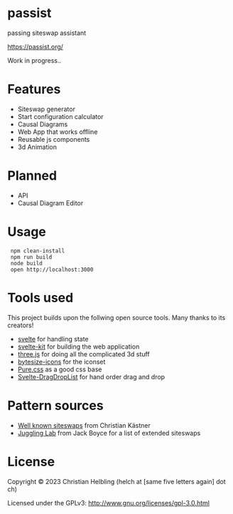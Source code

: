 # passist
passing siteswap assistant

https://passist.org/

Work in progress..

# Features
- Siteswap generator
- Start configuration calculator
- Causal Diagrams
- Web App that works offline
- Reusable js components
- 3d Animation

# Planned
- API
- Causal Diagram Editor

# Usage
```
 npm clean-install
 npm run build
 node build
 open http://localhost:3000
```

# Tools used

This project builds upon the follwing open source tools. Many thanks to its creators!

- [svelte](https://svelte.dev/) for handling state
- [svelte-kit](https://kit.svelte.dev/) for building the web application
- [three.js](https://threejs.org/) for doing all the complicated 3d stuff
- [bytesize-icons](https://danklammer.com/bytesize-icons/) for the iconset
- [Pure.css](https://purecss.io/) as a good css base
- [Svelte-DragDropList](https://github.com/jwlarocque/svelte-dragdroplist) for hand order drag and drop

# Pattern sources

- [Well known siteswaps](https://github.com/ckaestne/CompatSiteswaps/blob/master/named-siteswaps.txt) from Christian Kästner
- [Juggling Lab](https://jugglinglab.org/) from Jack Boyce for a list of extended siteswaps

# License

Copyright © 2023 Christian Helbling (helch at [same five letters again] dot ch)

Licensed under the GPLv3: http://www.gnu.org/licenses/gpl-3.0.html
